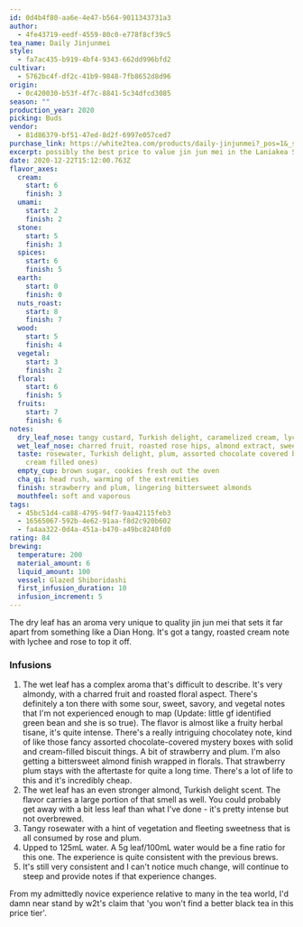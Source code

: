 ```yaml
---
id: 0d4b4f80-aa6e-4e47-b564-9011343731a3
author:
  - 4fe43719-eedf-4559-80c0-e778f8cf39c5
tea_name: Daily Jinjunmei
style:
  - fa7ac435-b919-4bf4-9343-662dd996bfd2
cultivar:
  - 5762bc4f-df2c-41b9-9848-7fb8652d8d96
origin:
  - 0c420030-b53f-4f7c-8841-5c34dfcd3085
season: ""
production_year: 2020
picking: Buds
vendor:
  - 81d86379-bf51-47ed-8d2f-6997e057ced7
purchase_link: https://white2tea.com/products/daily-jinjunmei?_pos=1&_sid=0aed91d6b&_ss=r&variant=35837392191640
excerpt: possibly the best price to value jin jun mei in the Laniakea Supercluster
date: 2020-12-22T15:12:00.763Z
flavor_axes:
  cream:
    start: 6
    finish: 3
  umami:
    start: 2
    finish: 2
  stone:
    start: 5
    finish: 3
  spices:
    start: 6
    finish: 5
  earth:
    start: 0
    finish: 0
  nuts_roast:
    start: 8
    finish: 7
  wood:
    start: 5
    finish: 4
  vegetal:
    start: 3
    finish: 2
  floral:
    start: 6
    finish: 5
  fruits:
    start: 7
    finish: 6
notes:
  dry_leaf_nose: tangy custard, Turkish delight, caramelized cream, lychee, rose, cocoa
  wet_leaf_nose: charred fruit, roasted rose hips, almond extract, sweet hard candies
  taste: rosewater, Turkish delight, plum, assorted chocolate covered biscuits (+
    cream filled ones)
  empty_cup: brown sugar, cookies fresh out the oven
  cha_qi: head rush, warming of the extremities
  finish: strawberry and plum, lingering bittersweet almonds
  mouthfeel: soft and vaporous
tags:
  - 45bc51d4-ca88-4795-94f7-9aa42115feb3
  - 16565067-592b-4e62-91aa-f8d2c920b602
  - fa4aa322-0d4a-451a-b470-a49bc8240fd0
rating: 84
brewing:
  temperature: 200
  material_amount: 6
  liquid_amount: 100
  vessel: Glazed Shiboridashi
  first_infusion_duration: 10
  infusion_increment: 5
---
```

The dry leaf has an aroma very unique to quality jin jun mei that sets it far apart from something like a Dian Hong. It's got a tangy, roasted cream note with lychee and rose to top it off.

### Infusions

1. The wet leaf has a complex aroma that's difficult to describe. It's very almondy, with a charred fruit and roasted floral aspect. There's definitely a ton there with some sour, sweet, savory, and vegetal notes that I'm not experienced enough to map (Update: little gf identified green bean and she is so true). The flavor is almost like a fruity herbal tisane, it's quite intense. There's a really intriguing chocolatey note, kind of like those fancy assorted chocolate-covered mystery boxes with solid and cream-filled biscuit things. A bit of strawberry and plum. I'm also getting a bittersweet almond finish wrapped in florals. That strawberry plum stays with the aftertaste for quite a long time. There's a lot of life to this and it's incredibly cheap.
2. The wet leaf has an even stronger almond, Turkish delight scent. The flavor carries a large portion of that smell as well. You could probably get away with a bit less leaf than what I've done - it's pretty intense but not overbrewed.
3. Tangy rosewater with a hint of vegetation and fleeting sweetness that is all consumed by rose and plum.
4. Upped to 125mL water. A 5g leaf/100mL water would be a fine ratio for this one. The experience is quite consistent with the previous brews.
5. It's still very consistent and I can't notice much change, will continue to steep and provide notes if that experience changes.

From my admittedly novice experience relative to many in the tea world, I'd damn near stand by w2t's claim that 'you won't find a better black tea in this price tier'.